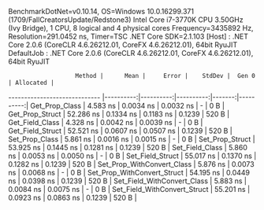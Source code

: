 
BenchmarkDotNet=v0.10.14, OS=Windows 10.0.16299.371 (1709/FallCreatorsUpdate/Redstone3)
Intel Core i7-3770K CPU 3.50GHz (Ivy Bridge), 1 CPU, 8 logical and 4 physical cores
Frequency=3435892 Hz, Resolution=291.0452 ns, Timer=TSC
.NET Core SDK=2.1.103
  [Host]     : .NET Core 2.0.6 (CoreCLR 4.6.26212.01, CoreFX 4.6.26212.01), 64bit RyuJIT
  DefaultJob : .NET Core 2.0.6 (CoreCLR 4.6.26212.01, CoreFX 4.6.26212.01), 64bit RyuJIT


                       Method |      Mean |     Error |    StdDev |  Gen 0 | Allocated |
----------------------------- |----------:|----------:|----------:|-------:|----------:|
               Get_Prop_Class |  4.583 ns | 0.0034 ns | 0.0032 ns |      - |       0 B |
              Get_Prop_Struct | 52.286 ns | 0.1334 ns | 0.1183 ns | 0.1239 |     520 B |
              Get_Field_Class |  4.328 ns | 0.0042 ns | 0.0039 ns |      - |       0 B |
             Get_Field_Struct | 52.521 ns | 0.0607 ns | 0.0507 ns | 0.1239 |     520 B |
               Set_Prop_Class |  5.861 ns | 0.0016 ns | 0.0015 ns |      - |       0 B |
              Set_Prop_Struct | 53.925 ns | 0.1445 ns | 0.1281 ns | 0.1239 |     520 B |
              Set_Field_Class |  5.860 ns | 0.0053 ns | 0.0050 ns |      - |       0 B |
             Set_Field_Struct | 55.017 ns | 0.1370 ns | 0.1282 ns | 0.1239 |     520 B |
   Set_Prop_WithConvert_Class |  5.876 ns | 0.0073 ns | 0.0068 ns |      - |       0 B |
  Set_Prop_WithConvert_Struct | 54.195 ns | 0.0449 ns | 0.0398 ns | 0.1239 |     520 B |
  Set_Field_WithConvert_Class |  5.883 ns | 0.0084 ns | 0.0075 ns |      - |       0 B |
 Set_Field_WithConvert_Struct | 55.201 ns | 0.0923 ns | 0.0863 ns | 0.1239 |     520 B |
